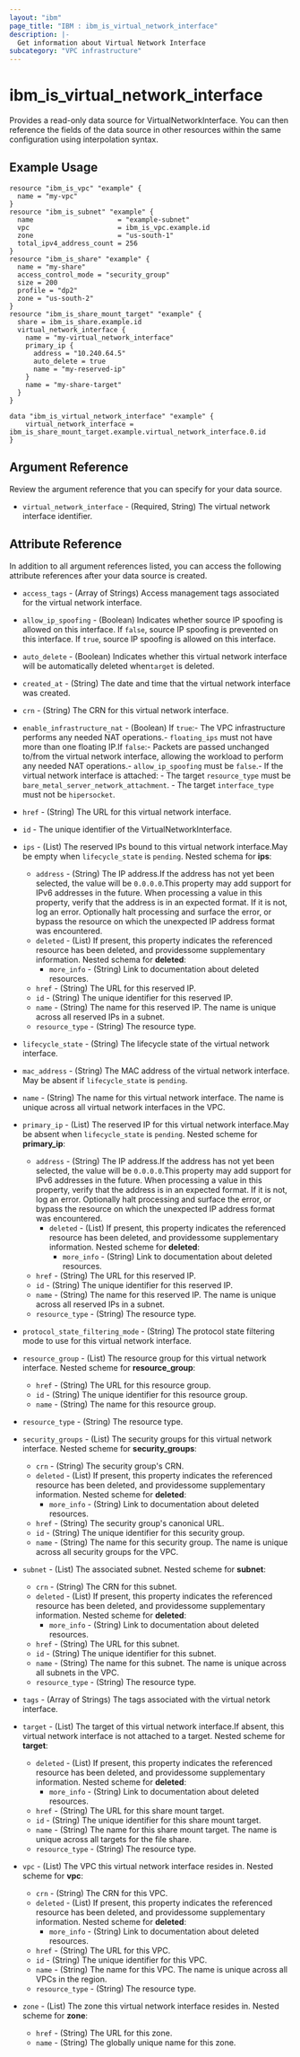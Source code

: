 ```yaml
---
layout: "ibm"
page_title: "IBM : ibm_is_virtual_network_interface"
description: |-
  Get information about Virtual Network Interface
subcategory: "VPC infrastructure"
---
```


# ibm_is_virtual_network_interface

Provides a read-only data source for VirtualNetworkInterface. You can then reference the fields of the data source in other resources within the same configuration using interpolation syntax.

## Example Usage

```hcl
resource "ibm_is_vpc" "example" {
  name = "my-vpc"
}
resource "ibm_is_subnet" "example" {
  name                     = "example-subnet"
  vpc                      = ibm_is_vpc.example.id
  zone                     = "us-south-1"
  total_ipv4_address_count = 256
}
resource "ibm_is_share" "example" {
  name = "my-share"
  access_control_mode = "security_group"
  size = 200
  profile = "dp2"
  zone = "us-south-2"
}
resource "ibm_is_share_mount_target" "example" {
  share = ibm_is_share.example.id
  virtual_network_interface {
    name = "my-virtual_network_interface"
    primary_ip {
      address = "10.240.64.5"
      auto_delete = true
      name = "my-reserved-ip"
    }
    name = "my-share-target"
  }
}

data "ibm_is_virtual_network_interface" "example" {
	virtual_network_interface = ibm_is_share_mount_target.example.virtual_network_interface.0.id
}
```

## Argument Reference

Review the argument reference that you can specify for your data source.

- `virtual_network_interface` - (Required, String) The virtual network interface identifier.

## Attribute Reference

In addition to all argument references listed, you can access the following attribute references after your data source is created.

- `access_tags`  - (Array of Strings) Access management tags associated for the virtual network interface.
- `allow_ip_spoofing` - (Boolean) Indicates whether source IP spoofing is allowed on this interface. If `false`, source IP spoofing is prevented on this interface. If `true`, source IP spoofing is allowed on this interface.
- `auto_delete` - (Boolean) Indicates whether this virtual network interface will be automatically deleted when`target` is deleted.
- `created_at` - (String) The date and time that the virtual network interface was created.
- `crn` - (String) The CRN for this virtual network interface.
- `enable_infrastructure_nat` - (Boolean) If `true`:- The VPC infrastructure performs any needed NAT operations.- `floating_ips` must not have more than one floating IP.If `false`:- Packets are passed unchanged to/from the virtual network interface,  allowing the workload to perform any needed NAT operations.- `allow_ip_spoofing` must be `false`.- If the virtual network interface is attached:  - The target `resource_type` must be `bare_metal_server_network_attachment`.  - The target `interface_type` must not be `hipersocket`.
- `href` - (String) The URL for this virtual network interface.
- `id` - The unique identifier of the VirtualNetworkInterface.
- `ips` - (List) The reserved IPs bound to this virtual network interface.May be empty when `lifecycle_state` is `pending`.
	Nested schema for **ips**:
	- `address` - (String) The IP address.If the address has not yet been selected, the value will be `0.0.0.0`.This property may add support for IPv6 addresses in the future. When processing a value in this property, verify that the address is in an expected format. If it is not, log an error. Optionally halt processing and surface the error, or bypass the resource on which the unexpected IP address format was encountered.
	- `deleted` - (List) If present, this property indicates the referenced resource has been deleted, and providessome supplementary information.
		Nested schema for **deleted**:
		- `more_info` - (String) Link to documentation about deleted resources.
	- `href` - (String) The URL for this reserved IP.
	- `id` - (String) The unique identifier for this reserved IP.
	- `name` - (String) The name for this reserved IP. The name is unique across all reserved IPs in a subnet.
	- `resource_type` - (String) The resource type.

- `lifecycle_state` - (String) The lifecycle state of the virtual network interface.
- `mac_address` - (String) The MAC address of the virtual network interface. May be absent if `lifecycle_state` is `pending`.
- `name` - (String) The name for this virtual network interface. The name is unique across all virtual network interfaces in the VPC.
- `primary_ip` - (List) The reserved IP for this virtual network interface.May be absent when `lifecycle_state` is `pending`.
	Nested scheme for **primary_ip**:
	- `address` - (String) The IP address.If the address has not yet been selected, the value will be `0.0.0.0`.This property may add support for IPv6 addresses in the future. When processing a value in this property, verify that the address is in an expected format. If it is not, log an error. Optionally halt processing and surface the error, or bypass the resource on which the unexpected IP address format was encountered.
	  - `deleted` - (List) If present, this property indicates the referenced resource has been deleted, and providessome supplementary information.
		Nested scheme for **deleted**:
		- `more_info` - (String) Link to documentation about deleted resources.
	- `href` - (String) The URL for this reserved IP.
	- `id` - (String) The unique identifier for this reserved IP.
	- `name` - (String) The name for this reserved IP. The name is unique across all reserved IPs in a subnet.
	- `resource_type` - (String) The resource type.
- `protocol_state_filtering_mode` - (String) The protocol state filtering mode to use for this virtual network interface.
- `resource_group` - (List) The resource group for this virtual network interface.
	Nested scheme for **resource_group**:
	- `href` - (String) The URL for this resource group.
	- `id` - (String) The unique identifier for this resource group.
	- `name` - (String) The name for this resource group.
- `resource_type` - (String) The resource type.
- `security_groups` - (List) The security groups for this virtual network interface.
	Nested scheme for **security_groups**:
	- `crn` - (String) The security group's CRN.
	- `deleted` - (List) If present, this property indicates the referenced resource has been deleted, and providessome supplementary information.
		Nested scheme for **deleted**:
		- `more_info` - (String) Link to documentation about deleted resources.
	- `href` - (String) The security group's canonical URL.
	- `id` - (String) The unique identifier for this security group.
	- `name` - (String) The name for this security group. The name is unique across all security groups for the VPC.
- `subnet` - (List) The associated subnet.
	Nested scheme for **subnet**:
	- `crn` - (String) The CRN for this subnet.
	- `deleted` - (List) If present, this property indicates the referenced resource has been deleted, and providessome supplementary information.
		Nested scheme for **deleted**:
		- `more_info` - (String) Link to documentation about deleted resources.
	- `href` - (String) The URL for this subnet.
	- `id` - (String) The unique identifier for this subnet.
	- `name` - (String) The name for this subnet. The name is unique across all subnets in the VPC.
	- `resource_type` - (String) The resource type.
- `tags` - (Array of Strings) The tags associated with the virtual netork interface.
- `target` - (List) The target of this virtual network interface.If absent, this virtual network interface is not attached to a target.
	Nested scheme for **target**:
	- `deleted` - (List) If present, this property indicates the referenced resource has been deleted, and providessome supplementary information.
		Nested scheme for **deleted**:
		- `more_info` - (String) Link to documentation about deleted resources.
	- `href` - (String) The URL for this share mount target.  
	- `id` - (String) The unique identifier for this share mount target.  
	- `name` - (String) The name for this share mount target. The name is unique across all targets for the file share.
	- `resource_type` - (String) The resource type.
- `vpc` - (List) The VPC this virtual network interface resides in.
	Nested scheme for **vpc**:
	- `crn` - (String) The CRN for this VPC.
	- `deleted` - (List) If present, this property indicates the referenced resource has been deleted, and providessome supplementary information.
		Nested scheme for **deleted**:
		- `more_info` - (String) Link to documentation about deleted resources.
	- `href` - (String) The URL for this VPC.
	- `id` - (String) The unique identifier for this VPC.
	- `name` - (String) The name for this VPC. The name is unique across all VPCs in the region.
	- `resource_type` - (String) The resource type.
- `zone` - (List) The zone this virtual network interface resides in.
	Nested scheme for **zone**:
	- `href` - (String) The URL for this zone.
	- `name` - (String) The globally unique name for this zone.
	  

